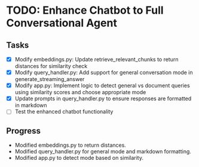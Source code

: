 # TODO: Enhance Chatbot to Full Conversational Agent

## Tasks
- [x] Modify embeddings.py: Update retrieve_relevant_chunks to return distances for similarity check
- [x] Modify query_handler.py: Add support for general conversation mode in generate_streaming_answer
- [x] Modify app.py: Implement logic to detect general vs document queries using similarity scores and choose appropriate mode
- [x] Update prompts in query_handler.py to ensure responses are formatted in markdown
- [ ] Test the enhanced chatbot functionality

## Progress
- Modified embeddings.py to return distances.
- Modified query_handler.py for general mode and markdown formatting.
- Modified app.py to detect mode based on similarity.
